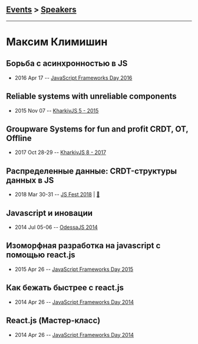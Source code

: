 ## [Events](../README.md) > [Speakers](../speakers.md)
---

# Максим Климишин

## Борьба с асинхронностью в JS
- 2016 Apr 17 -- [JavaScript Frameworks Day 2016](https://frameworksdays.com/event/js-frameworks-day-2016/review/asynchrony-battle-in-js)    
## Reliable systems with unreliable components
- 2015 Nov 07 -- [KharkivJS 5 - 2015](https://www.youtube.com/watch?v=AnJzUreK-Xc)    
## Groupware Systems for fun and profit CRDT, OT, Offline
- 2017 Oct 28-29 -- [KharkivJS 8 - 2017](https://www.youtube.com/watch?v=xEZwd5Tu3oM)    
## Распределенные данные: CRDT-структуры данных в JS
- 2018 Mar 30-31 -- [JS Fest 2018](https://www.youtube.com/watch?v=aIvD5-MU-Ho)  | [:notebook:](https://www.slideshare.net/JSFestUA/js-fest-2018-crdt-js)  
## Javascript и иновации
- 2014 Jul 05-06 -- [OdessaJS 2014](https://youtu.be/qTm6wgCVGlQ)    
## Изоморфная разработка на javascript с помощью react.js
- 2015 Apr 26 -- [JavaScript Frameworks Day 2015](http://frameworksdays.com/event/js-frameworks-day-2015/review/react-js)    
## Как бежать быстрее с react.js
- 2014 Apr 26 -- [JavaScript Frameworks Day 2014](https://frameworksdays.com/event/js-frameworks-day-2014/review/kak-bezhat-bystree-s-react-js)    
## React.js (Мастер-класс)
- 2014 Apr 26 -- [JavaScript Frameworks Day 2014](http://frameworksdays.com/event/js-frameworks-day-2014/review/React-js-master-class)    
